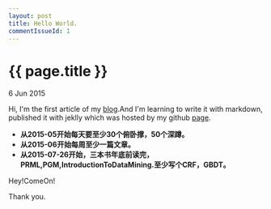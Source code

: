 ```yaml
---
layout: post
title: Hello World.
commentIssueId: 1
---
```


{{ page.title }}
================

<p class="meta">6 Jun 2015 </p>

Hi, I'm the first article of my [blog](http://haiyf.space).And I'm learning
to write it with markdown, published it with jeklly which was hosted by my 
github [page](https://github.com/haiy/haiy.github.io).

- **从2015-05开始每天要至少30个俯卧撑，50个深蹲。**
- **从2015-06开始每周至少一篇文章。**
- **从2015-07-26开始，三本书年底前读完，PRML,PGM,IntroductionToDataMining.至少写个CRF，GBDT。**

Hey!ComeOn!

Thank you.
